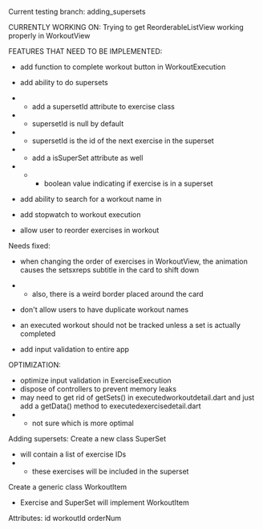 Current testing branch:
adding_supersets

CURRENTLY WORKING ON:
    Trying to get ReorderableListView working properly in WorkoutView



FEATURES THAT NEED TO BE IMPLEMENTED:
- add function to complete workout button in WorkoutExecution

- add ability to do supersets
- - add a supersetId attribute to exercise class
- - supersetId is null by default
- - supersetId is the id of the next exercise in the superset
- - add a isSuperSet attribute as well
- -   - boolean value indicating if exercise is in a superset

- add ability to search for a workout name in 

- add stopwatch to workout execution

- allow user to reorder exercises in workout




Needs fixed:
- when changing the order of exercises in WorkoutView, the animation causes the setsxreps subtitle in the card to shift down
- - also, there is a weird border placed around the card

- don't allow users to have duplicate workout names

- an executed workout should not be tracked unless a set is actually completed

- add input validation to entire app



OPTIMIZATION:
- optimize input validation in ExerciseExecution
- dispose of controllers to prevent memory leaks
- may need to get rid of getSets() in executedworkoutdetail.dart and just add a getData() method to executedexercisedetail.dart
- - not sure which is more optimal


Adding supersets:
Create a new class SuperSet
- will contain a list of exercise IDs
- - these exercises will be included in the superset

Create a generic class WorkoutItem
- Exercise and SuperSet will implement WorkoutItem

Attributes: 
  id
  workoutId
  orderNum

